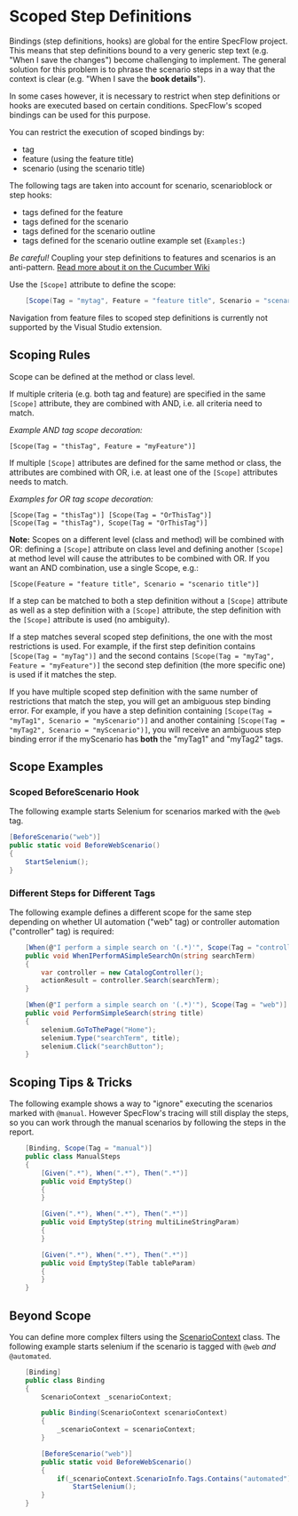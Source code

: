 # Scoped Step Definitions

Bindings (step definitions, hooks) are global for the entire SpecFlow project. This means that step definitions bound to a very generic step text (e.g. "When I save the changes") become challenging to implement. The general solution for this problem is to phrase the scenario steps in a way that the context is clear (e.g. "When I save the **book details**").

In some cases however, it is necessary to restrict when step definitions or hooks are executed based on certain conditions. SpecFlow's scoped bindings can be used for this purpose.

You can restrict the execution of scoped bindings by:

- tag
- feature (using the feature title)
- scenario (using the scenario title)

The following tags are taken into account for scenario, scenarioblock or step hooks:

- tags defined for the feature
- tags defined for the scenario
- tags defined for the scenario outline
- tags defined for the scenario outline example set (`Examples:`)

_Be careful!_ Coupling your step definitions to features and scenarios is an anti-pattern. [Read more about it on the Cucumber Wiki](https://cucumber.io/docs/guides/anti-patterns/#feature-coupled-step-definitions)

Use the `[Scope]` attribute to define the scope:

```csharp
    [Scope(Tag = "mytag", Feature = "feature title", Scenario = "scenario title")]
```

Navigation from feature files to scoped step definitions is currently not supported by the Visual Studio extension.

## Scoping Rules

Scope can be defined at the method or class level.

If multiple criteria (e.g. both tag and feature) are specified in the same `[Scope]` attribute, they are combined with AND, i.e. all criteria need to match.

_Example AND tag scope decoration:_

```
[Scope(Tag = "thisTag", Feature = "myFeature")]
```

If multiple `[Scope]` attributes are defined for the same method or class, the attributes are combined with OR, i.e. at least one of the `[Scope]` attributes needs to match.

_Examples for OR tag scope decoration:_

```
[Scope(Tag = "thisTag")] [Scope(Tag = "OrThisTag")]
[Scope(Tag = "thisTag"), Scope(Tag = "OrThisTag")]
```

**Note:** Scopes on a different level (class and method) will be combined with OR: defining a `[Scope]` attribute on class level and defining another `[Scope]` at method level will cause the attributes to be combined with OR. If you want an AND combination, use a single Scope, e.g.:

```
[Scope(Feature = "feature title", Scenario = "scenario title")]
```

If a step can be matched to both a step definition without a `[Scope]` attribute as well as a step definition with a `[Scope]` attribute, the step definition with the `[Scope]` attribute is used (no ambiguity).

If a step matches several scoped step definitions, the one with the most restrictions is used. For example, if the first step definition contains `[Scope(Tag = "myTag")]` and the second contains `[Scope(Tag = "myTag", Feature = "myFeature")]` the second step definition (the more specific one) is used if it matches the step.

If you have multiple scoped step definition with the same number of restrictions that match the step, you will get an ambiguous step binding error. For example, if you have a step definition containing `[Scope(Tag = "myTag1", Scenario = "myScenario")]` and another containing `[Scope(Tag = "myTag2", Scenario = "myScenario")]`, you will receive an ambiguous step binding error if the myScenario has **both** the "myTag1" and "myTag2" tags.

## Scope Examples

### Scoped BeforeScenario Hook

The following example starts Selenium for scenarios marked with the `@web` tag.

```c#
[BeforeScenario("web")]
public static void BeforeWebScenario()
{
    StartSelenium();
}
```

### Different Steps for Different Tags

The following example defines a different scope for the same step depending on whether UI automation ("web" tag) or controller automation ("controller" tag) is required:

```c#
    [When(@"I perform a simple search on '(.*)'", Scope(Tag = "controller"))]
    public void WhenIPerformASimpleSearchOn(string searchTerm)
    {
        var controller = new CatalogController();
        actionResult = controller.Search(searchTerm);
    }

    [When(@"I perform a simple search on '(.*)'"), Scope(Tag = "web")]
    public void PerformSimpleSearch(string title)
    {
        selenium.GoToThePage("Home");
        selenium.Type("searchTerm", title);
        selenium.Click("searchButton");
    }
```

## Scoping Tips & Tricks

The following example shows a way to "ignore" executing the scenarios marked with `@manual`. However SpecFlow's tracing will still display the steps, so you can work through the manual scenarios by following the steps in the report.

```c#
    [Binding, Scope(Tag = "manual")]
    public class ManualSteps
    {
        [Given(".*"), When(".*"), Then(".*")]
        public void EmptyStep()
        {
        }

        [Given(".*"), When(".*"), Then(".*")]
        public void EmptyStep(string multiLineStringParam)
        {
        }

        [Given(".*"), When(".*"), Then(".*")]
        public void EmptyStep(Table tableParam)
        {
        }
    }
```

## Beyond Scope

You can define more complex filters using the [ScenarioContext](ScenarioContext.md) class. The following example starts selenium if the scenario is tagged with `@web` _and_ `@automated`.

```c#
    [Binding]
    public class Binding
    {
        ScenarioContext _scenarioContext;

        public Binding(ScenarioContext scenarioContext)
        {
            _scenarioContext = scenarioContext;
        }

        [BeforeScenario("web")]
        public static void BeforeWebScenario()
        {
            if(_scenarioContext.ScenarioInfo.Tags.Contains("automated"))
                StartSelenium();
        }
    }
```
